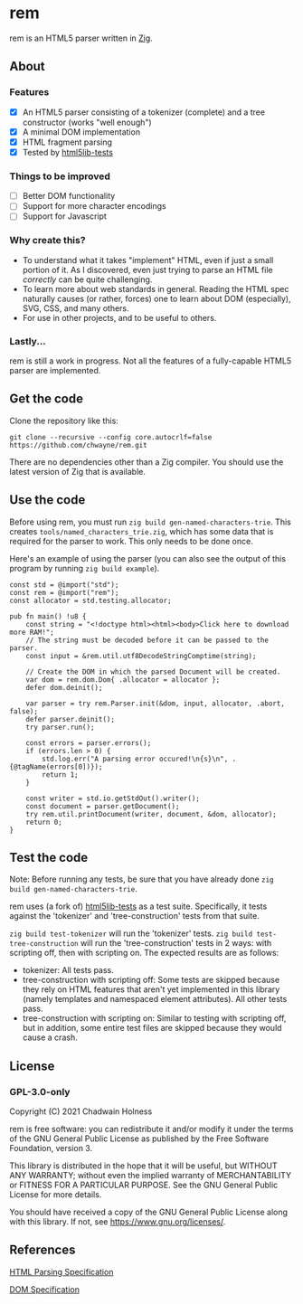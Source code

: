 # rem
rem is an HTML5 parser written in [Zig](https://ziglang.org).

## About
### Features
- [x] An HTML5 parser consisting of a tokenizer (complete) and a tree constructor (works "well enough")
- [x] A minimal DOM implementation
- [x] HTML fragment parsing
- [x] Tested by [html5lib-tests](https://github.com/html5lib/html5lib-tests)

### Things to be improved
- [ ] Better DOM functionality
- [ ] Support for more character encodings
- [ ] Support for Javascript

### Why create this?
* To understand what it takes "implement" HTML, even if just a small portion of it. As I discovered, even just trying to parse an HTML file _correctly_ can be quite challenging.
* To learn more about web standards in general. Reading the HTML spec naturally causes (or rather, forces) one to learn about DOM (especially), SVG, CSS, and many others.
* For use in other projects, and to be useful to others.

### Lastly...
rem is still a work in progress. Not all the features of a fully-capable HTML5 parser are implemented.

## Get the code
Clone the repository like this:
```
git clone --recursive --config core.autocrlf=false https://github.com/chwayne/rem.git
```
There are no dependencies other than a Zig compiler. You should use the latest version of Zig that is available.

## Use the code
Before using rem, you must run `zig build gen-named-characters-trie`. This creates `tools/named_characters_trie.zig`, which has some data that is required for the parser to work. This only needs to be done once.

Here's an example of using the parser (you can also see the output of this program by running `zig build example`).

```zig
const std = @import("std");
const rem = @import("rem");
const allocator = std.testing.allocator;

pub fn main() !u8 {
    const string = "<!doctype html><html><body>Click here to download more RAM!";
    // The string must be decoded before it can be passed to the parser.
    const input = &rem.util.utf8DecodeStringComptime(string);

    // Create the DOM in which the parsed Document will be created.
    var dom = rem.dom.Dom{ .allocator = allocator };
    defer dom.deinit();

    var parser = try rem.Parser.init(&dom, input, allocator, .abort, false);
    defer parser.deinit();
    try parser.run();

    const errors = parser.errors();
    if (errors.len > 0) {
        std.log.err("A parsing error occured!\n{s}\n", .{@tagName(errors[0])});
        return 1;
    }

    const writer = std.io.getStdOut().writer();
    const document = parser.getDocument();
    try rem.util.printDocument(writer, document, &dom, allocator);
    return 0;
}
```

## Test the code
Note: Before running any tests, be sure that you have already done `zig build gen-named-characters-trie`.

rem uses (a fork of) [html5lib-tests](https://github.com/html5lib/html5lib-tests) as a test suite. Specifically, it tests against the 'tokenizer' and 'tree-construction' tests from that suite. 

`zig build test-tokenizer` will run the 'tokenizer' tests.
`zig build test-tree-construction` will run the 'tree-construction' tests in 2 ways: with scripting off, then with scripting on.
The expected results are as follows:
- tokenizer: All tests pass.
- tree-construction with scripting off: Some tests are skipped because they rely on HTML features that aren't yet implemented in this library (namely templates and namespaced element attributes). All other tests pass.
- tree-construction with scripting on: Similar to testing with scripting off, but in addition, some entire test files are skipped because they would cause a crash.

## License
### GPL-3.0-only
Copyright (C) 2021 Chadwain Holness

rem is free software: you can redistribute it and/or modify it under the terms of the GNU General Public License as published by the Free Software Foundation, version 3.

This library is distributed in the hope that it will be useful, but WITHOUT ANY WARRANTY; without even the implied warranty of MERCHANTABILITY or FITNESS FOR A PARTICULAR PURPOSE.  See the GNU General Public License for more details.

You should have received a copy of the GNU General Public License along with this library.  If not, see <https://www.gnu.org/licenses/>.

## References
[HTML Parsing Specification](https://html.spec.whatwg.org/multipage/parsing.html)

[DOM Specification](https://dom.spec.whatwg.org/)
